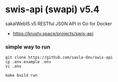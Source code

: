 # swis-api (swapi) v5.4

sakalWebIS v5 RESTful JSON API in Go for Docker

+ https://krusty.space/projects/swis-api

### simple way to run

```
git clone https://github.com/savla-dev/swis-api
cp .env.example .env
vi .env

make build run
```
